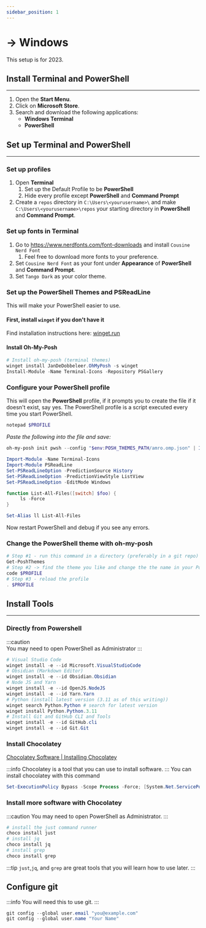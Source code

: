 ```yaml
---
sidebar_position: 1
---
```


# → Windows

This setup is for 2023.

## Install Terminal and PowerShell

---

1. Open the **Start Menu**.
2. Click on **Microsoft Store**.
3. Search and download the following applications:
   - **Windows Terminal**
   - **PowerShell**

## Set up Terminal and PowerShell

---

### Set up profiles

1. Open **Terminal**
   1. Set up the Default Profile to be **PowerShell**
   2. Hide every profile except **PowerShell** and **Command Prompt**
2. Create a `repos` directory in `C:\Users\<yourusername>\` and make `C:\Users\<yourusername>\repos` your starting directory in **PowerShell** and **Command Prompt**.

### Set up fonts in Terminal

1. Go to https://www.nerdfonts.com/font-downloads and install `Cousine Nerd Font`
   1. Feel free to download more fonts to your preference.
2. Set `Cousine Nerd Font` as your font under **Appearance** of **PowerShell** and **Command Prompt**.
3. Set `Tango Dark` as your color theme.

### Set up the PowerShell Themes and PSReadLine

This will make your PowerShell easier to use.

#### First, install `winget` if you don't have it

Find installation instructions here: [winget.run](https://winget.run/)

#### Install Oh-My-Posh

```powershell title="PowerShell"
# Install oh-my-posh (terminal themes)
winget install JanDeDobbeleer.OhMyPosh -s winget
Install-Module -Name Terminal-Icons -Repository PSGallery
```

### Configure your PowerShell profile

This will open the **PowerShell** profile, if it prompts you to create the file if it doesn't exist, say yes. The PowerShell profile is a script executed every time you start PowerShell.

```powershell
notepad $PROFILE
```

_Paste the following into the file and save:_

```powershell title="C:\Users\<user>\Documents\PowerShell\Microsoft.PowerShell_profile.ps1"  showLineNumbers
oh-my-posh init pwsh --config "$env:POSH_THEMES_PATH/amro.omp.json" | Invoke-Expression

Import-Module -Name Terminal-Icons
Import-Module PSReadLine
Set-PSReadLineOption -PredictionSource History
Set-PSReadLineOption -PredictionViewStyle ListView
Set-PSReadLineOption -EditMode Windows

function List-All-Files([switch] $foo) {
     ls -Force
}

Set-Alias ll List-All-Files
```

Now restart PowerShell and debug if you see any errors.

### Change the PowerShell theme with oh-my-posh

```powershell
# Step #1 - run this command in a directory (preferably in a git repo)
Get-PoshThemes
# Step #2 -> find the theme you like and change the the name in your PowerShell profile
code $PROFILE
# Step #3 - reload the profile
. $PROFILE
```

## Install Tools

---

### Directly from Powershell

:::caution  
You may need to open PowerShell as Administrator
:::

```powershell
# Visual Studio Code
winget install -e --id Microsoft.VisualStudioCode
# Obsidian (Markdown Editor)
winget install -e --id Obsidian.Obsidian
# Node JS and Yarn
winget install -e --id OpenJS.NodeJS
winget install -e --id Yarn.Yarn
# Python (install latest version (3.11 as of this writing))
winget search Python.Python # search for latest version
winget install Python.Python.3.11
# Install Git and GitHub CLI and Tools
winget install -e --id GitHub.cli
winget install -e --id Git.Git
```

### Install Chocolatey

[Chocolatey Software | Installing Chocolatey](https://chocolatey.org/install)

:::info
Chocolatey is a tool that you can use to install software.
:::
You can install chocolatey with this command

```powershell
Set-ExecutionPolicy Bypass -Scope Process -Force; [System.Net.ServicePointManager]::SecurityProtocol = [System.Net.ServicePointManager]::SecurityProtocol -bor 3072; iex ((New-Object System.Net.WebClient).DownloadString('https://community.chocolatey.org/install.ps1'))
```

### Install more software with Chocolatey

:::caution
You may need to open PowerShell as Administrator.
:::

```powershell
# install the just command runner
choco install just
# install jq
choco install jq
# install grep
choco install grep
```

:::tip
`just`,`jq`, and `grep` are great tools that you will learn how to use later.
:::

## Configure git

:::info
You will need this to use git.
:::

```powershell
git config --global user.email "you@example.com"
git config --global user.name "Your Name"
```

